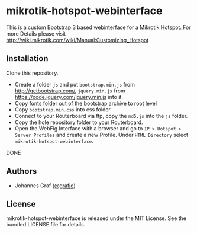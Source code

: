 mikrotik-hotspot-webinterface
=============================

This is a custom Bootstrap 3 based webinterface for a Mikrotik Hotspot. For more Details please visit http://wiki.mikrotik.com/wiki/Manual:Customizing_Hotspot

Installation
------------

Clone this repository.
* Create a folder ```js``` and put ```bootstrap.min.js``` from http://getbootstrap.com/, ```jquery.min.js``` from https://code.jquery.com/jquery.min.js into it.
* Copy fonts folder out of the bootstrap archive to root level
* Copy ```bootstrap.min.css``` into css folder
* Connect to your Routerboard via ftp, copy the ```md5.js``` into the ```js``` folder.
* Copy the hole repository folder to your Routerboard.
* Open the WebFig Interface with a browser and go to ```IP > Hotspot > Server Profiles``` and create a new Profile. Under ```HTML Directory``` select ```mikrotik-hotspot-webinterface```.

DONE

Authors
-------

* Johannes Graf ([@grafjo](https://github.com/grafjo))


License
-------

mikrotik-hotspot-webinterface is released under the MIT License. See the bundled LICENSE file
for details.

